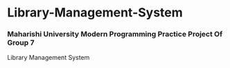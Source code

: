# Library-Management-System

### Maharishi University Modern Programming Practice Project Of Group 7

Library Management System
